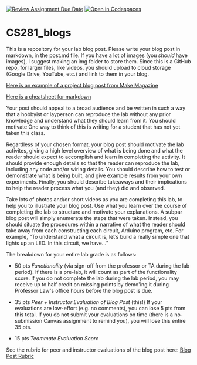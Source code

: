 [![Review Assignment Due Date](https://classroom.github.com/assets/deadline-readme-button-24ddc0f5d75046c5622901739e7c5dd533143b0c8e959d652212380cedb1ea36.svg)](https://classroom.github.com/a/BQvYZpub)
[![Open in Codespaces](https://classroom.github.com/assets/launch-codespace-7f7980b617ed060a017424585567c406b6ee15c891e84e1186181d67ecf80aa0.svg)](https://classroom.github.com/open-in-codespaces?assignment_repo_id=13958743)
# CS281_blogs

This is a repository for your lab blog post. Please write your blog post in markdown, in the post.md file. If you have a lot of images (you *should* have images), I suggest making an img folder to store them. Since this is a GitHub repo, for larger files, like videos, you should upload to cloud storage (Google Drive, YouTube, etc.) and link to them in your blog.

[Here is an example of a project blog post from Make Magazine](https://makezine.com/projects/perpetual-battery-free-weather-station/)

[Here is a cheatsheet for markdown](https://github.com/adam-p/markdown-here/wiki/Markdown-Cheatsheet)

Your post should appeal to a broad audience and be written in such a way that a hobbyist or layperson can reproduce the lab without any prior knowledge and understand what they should learn from it. You should motivate One way to think of this is writing for a student that has not yet taken this class.

Regardless of your chosen format, your blog post should motivate the lab activites, giving a high level overview of what is being done and what the reader should expect to accomplish and learn in completing the activity. It should provide enough details so that the reader can reproduce the lab, including any code and/or wiring details. You should describe how to test or demonstrate what is being built, and give example results from your own experiments. Finally, you should describe takeaways and their implications to help the reader process what you (and they) did and observed.

Take lots of photos and/or short videos as you are completing this lab, to help you to illustrate your blog
post.  Use what you learn over the course of completing the lab to structure and motivate your explanations. A subpar blog post will simply enumerate the steps that were taken. Instead, you should situate the procedures within a narrative of what the reader should take away from each constructing each circuit, Arduino program, etc. For example, “To understand
what a circuit is, let’s build a really simple one that lights up an LED. In this circuit, we have...”


The breakdown for your entire lab grade is as follows:
* 50 pts _Functionality_ (via sign-off from the professor or TA during the lab period). If there is a pre-lab, it will count as part of the functionality score. If you do not complete the lab during the lab period, you may receive up to half credit on missing points by demo'ing it during Professor Law's office hours before the blog post is due.
  
* 35 pts _Peer + Instructor Evaluation of Blog Post_ (this!)
If your evaluations are low-effort (e.g. no comments), you can lose 5 pts from this total.
If you do not submit your evaluations on time (there is a no-submission Canvas assignment to remind you), you will lose this entire 35 pts.
  
* 15 pts _Teammate Evaluation Score_

See the rubric for peer and instructor evaluations of the blog post here: [Blog Post Rubric](https://docs.google.com/document/d/17rSV5psdSYa6jcfb5GrJcb6RbovZO-fGFs4DpvGHWYw/edit?usp=sharing)
